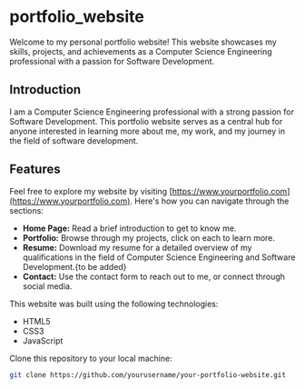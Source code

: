 # portfolio_website

Welcome to my personal portfolio website! This website showcases my skills, projects, and achievements as a Computer Science Engineering professional with a passion for Software Development.

## Introduction

I am a Computer Science Engineering professional with a strong passion for Software Development. This portfolio website serves as a central hub for anyone interested in learning more about me, my work, and my journey in the field of software development.

## Features

Feel free to explore my website by visiting [https://www.yourportfolio.com](https://www.yourportfolio.com). Here's how you can navigate through the sections:

- **Home Page:** Read a brief introduction to get to know me.
- **Portfolio:** Browse through my projects, click on each to learn more.
- **Resume:** Download my resume for a detailed overview of my qualifications in the field of Computer Science Engineering and Software Development.{to be added}
- **Contact:** Use the contact form to reach out to me, or connect through social media.

This website was built using the following technologies:
- HTML5
- CSS3
- JavaScript

Clone this repository to your local machine:
```bash
git clone https://github.com/yourusername/your-portfolio-website.git
